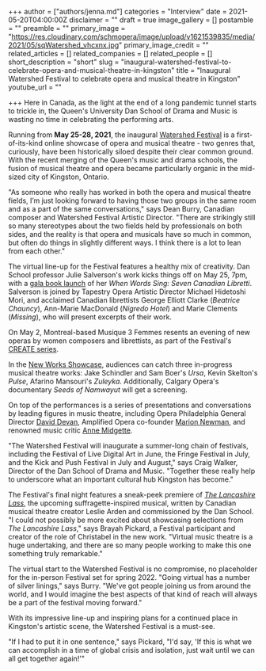 +++
author = ["authors/jenna.md"]
categories = "Interview"
date = 2021-05-20T04:00:00Z
disclaimer = ""
draft = true
image_gallery = []
postamble = ""
preamble = ""
primary_image = "https://res.cloudinary.com/schmopera/image/upload/v1621539835/media/2021/05/sqWatershed_vhcxnx.jpg"
primary_image_credit = ""
related_articles = []
related_companies = []
related_people = []
short_description = "short"
slug = "inaugural-watershed-festival-to-celebrate-opera-and-musical-theatre-in-kingston"
title = "Inaugural Watershed Festival to celebrate opera and musical theatre in Kingston"
youtube_url = ""

+++
Here in Canada, as the light at the end of a long pandemic tunnel starts to trickle in, the Queen's University Dan School of Drama and Music is wasting no time in celebrating the performing arts.

Running from **May 25-28, 2021**, the inaugural [Watershed Festival](https://www.watershedmusictheatre.com/) is a first-of-its-kind online showcase of opera and musical theatre - two genres that, curiously, have been historically siloed despite their clear common ground. With the recent merging of the Queen's music and drama schools, the fusion of musical theatre and opera became particularly organic in the mid-sized city of Kingston, Ontario.

"As someone who really has worked in both the opera and musical theatre fields, I’m just looking forward to having those two groups in the same room and as a part of the same conversations," says Dean Burry, Canadian composer and Watershed Festival Artistic Director. "There are strikingly still so many stereotypes about the two fields held by professionals on both sides, and the reality is that opera and musicals have so much in common, but often do things in slightly different ways.  I think there is a lot to lean from each other."

The virtual line-up for the Festival features a healthy mix of creativity. Dan School professor Julie Salverson's work kicks things off on May 25, 7pm, with a [gala book launch](https://www.watershedmusictheatre.com/galabooklaunch) of her _When Words Sing: Seven Canadian Libretti_. Salverson is joined by Tapestry Opera Artistic Director Michael Hidetoshi Mori, and acclaimed Canadian librettists George Elliott Clarke (_Beatrice Chauncy_), Ann-Marie MacDonald (_Nigredo Hotel_) and Marie Clements (_Missing_), who will present excerpts of their work.

On May 2, Montreal-based Musique 3 Femmes resents an evening of new operas by women composers and librettists, as part of the Festival's [CREATE series](https://www.watershedmusictheatre.com/musique-3-femmes).

In the [New Works Showcase](https://www.watershedmusictheatre.com/newworksshowcase), audiences can catch three in-progress musical theatre works: Jake Schindler and Sam Boer's _Ursa_, Kevin Skelton's _Pulse_, Afarino Mansouri's _Zuleyka_. Additionally, Calgary Opera's documentary _Seeds of Namwayut_ will get a screening.

On top of the performances is a series of presentations and conversations by leading figures in music theatre, including Opera Philadelphia General Director [David Devan](https://www.operaphila.org/about/our-people/leadership/david-b-devan/), Amplified Opera co-founder [Marion Newman](https://www.amplifiedopera.com/marion-newman), and renowned music critic [Anne Midgette](https://anchor.fm/tewbop/episodes/Anne-Midgette-Art-Is-Not-the-Institutions-eiur6g).

"The Watershed Festival will inaugurate a summer-long chain of festivals, including the Festival of Live Digital Art in June, the Fringe Festival in July, and the Kick and Push Festival in July and August," says Craig Walker, Director of the Dan School of Drama and Music. "Together these really help to underscore what an important cultural hub Kingston has become."

The Festival's final night features a sneak-peek premiere of [_The Lancashire Lass_](https://www.watershedmusictheatre.com/thelancashirelass), the upcoming suffragette-inspired musical, written by Canadian musical theatre creator Leslie Arden and commissioned by the Dan School. "I could not possibly be more excited about showcasing selections from _The Lancashire Lass_," says Brayah Pickard, a Festival participant and creator of the role of Christabel in the new work. "Virtual music theatre is a huge undertaking, and there are so many people working to make this one something truly remarkable."

The virtual start to the Watershed Festival is no compromise, no placeholder for the in-person Festival set for spring 2022. "Going virtual has a number of silver linings," says Burry. "We've got people joining us from around the world, and I would imagine the best aspects of that kind of reach will always be a part of the festival moving forward."

With its impressive line-up and inspiring plans for a continued place in Kingston's artistic scene, the Watershed Festival is a must-see.

"If I had to put it in one sentence," says Pickard, "I'd say, 'If this is what we can accomplish in a time of global crisis and isolation, just wait until we can all get together again!'"